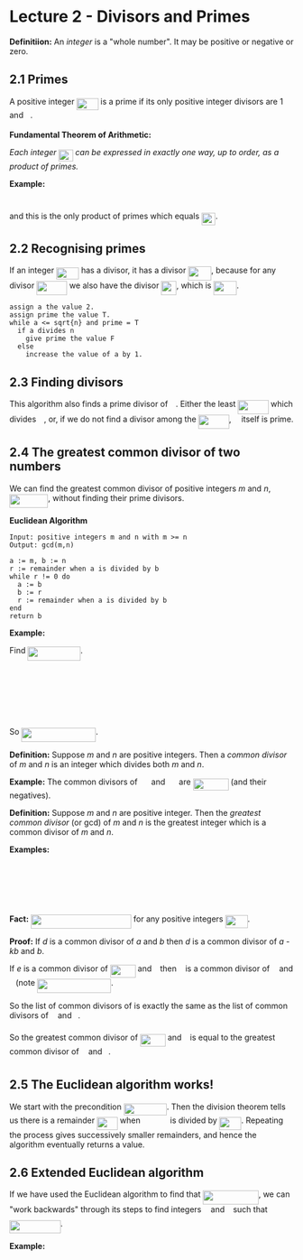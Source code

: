 # Lecture 2 - Divisors and Primes

**Definitiion:** An _integer_ is a "whole number". It may be positive or
negative or zero.

## 2.1 Primes

A positive integer <img src="https://rawgit.com/dylanpinn/MAT1830/master//lectures/tex/85d11c1326adcab7f42dd2e11a15feb6.svg?invert_in_darkmode" align=middle width=38.407545000000006pt height=21.18732pt/> is a prime if its only positive integer divisors are
1 and <img src="https://rawgit.com/dylanpinn/MAT1830/master//lectures/tex/2ec6e630f199f589a2402fdf3e0289d5.svg?invert_in_darkmode" align=middle width=8.270625000000004pt height=14.155350000000013pt/>.

**Fundamental Theorem of Arithmetic:**

_Each integer <img src="https://rawgit.com/dylanpinn/MAT1830/master//lectures/tex/2e0be7ab9f7f002587464f2558250bdb.svg?invert_in_darkmode" align=middle width=25.570875pt height=21.18732pt/> can be expressed in exactly one way, up to order, as a
product of primes._

**Example:**

<p align="center"><img src="https://rawgit.com/dylanpinn/MAT1830/master//lectures/tex/a4e21697bfbb92d03862cdfdd7df937f.svg?invert_in_darkmode" align=middle width=139.72563pt height=11.9634735pt/></p>

and this is the only product of primes which equals <img src="https://rawgit.com/dylanpinn/MAT1830/master//lectures/tex/505b66e1b09c0768b24d75a07ca0b389.svg?invert_in_darkmode" align=middle width=24.657765pt height=21.18732pt/>.

## 2.2 Recognising primes

If an integer <img src="https://rawgit.com/dylanpinn/MAT1830/master//lectures/tex/64a72b8c9c5b8f75fec2f7108bae6bc2.svg?invert_in_darkmode" align=middle width=40.003755pt height=21.18732pt/> has a divisor, it has a divisor <img src="https://rawgit.com/dylanpinn/MAT1830/master//lectures/tex/8997bc199c09dda0023c357ca8445b7f.svg?invert_in_darkmode" align=middle width=40.917195pt height=24.99551999999999pt/>, because
for any divisor <img src="https://rawgit.com/dylanpinn/MAT1830/master//lectures/tex/ba08ddb1d5bf689d2aee11f0a495022e.svg?invert_in_darkmode" align=middle width=54.17247pt height=24.99551999999999pt/> we also have the divisor <img src="https://rawgit.com/dylanpinn/MAT1830/master//lectures/tex/1af293634edec3587edb297c499394d2.svg?invert_in_darkmode" align=middle width=26.775375000000004pt height=24.65759999999998pt/>, which is <img src="https://rawgit.com/dylanpinn/MAT1830/master//lectures/tex/28dc3cc94458a926eac7587d57d0ea4b.svg?invert_in_darkmode" align=middle width=40.917195pt height=24.99551999999999pt/>.

```
assign a the value 2.
assign prime the value T.
while a <= sqrt{n} and prime = T
  if a divides n
    give prime the value F
  else
    increase the value of a by 1.
```

## 2.3 Finding divisors

This algorithm also finds a prime divisor of <img src="https://rawgit.com/dylanpinn/MAT1830/master//lectures/tex/55a049b8f161ae7cfeb0197d75aff967.svg?invert_in_darkmode" align=middle width=9.867000000000003pt height=14.155350000000013pt/>. Either the least <img src="https://rawgit.com/dylanpinn/MAT1830/master//lectures/tex/acd2c745e074d1e7b747918849ab19d7.svg?invert_in_darkmode" align=middle width=54.17247pt height=24.99551999999999pt/> which divides <img src="https://rawgit.com/dylanpinn/MAT1830/master//lectures/tex/55a049b8f161ae7cfeb0197d75aff967.svg?invert_in_darkmode" align=middle width=9.867000000000003pt height=14.155350000000013pt/>, or, if we do not find a divisor among the <img src="https://rawgit.com/dylanpinn/MAT1830/master//lectures/tex/acd2c745e074d1e7b747918849ab19d7.svg?invert_in_darkmode" align=middle width=54.17247pt height=24.99551999999999pt/>, <img src="https://rawgit.com/dylanpinn/MAT1830/master//lectures/tex/55a049b8f161ae7cfeb0197d75aff967.svg?invert_in_darkmode" align=middle width=9.867000000000003pt height=14.155350000000013pt/> itself is prime.

## 2.4 The greatest common divisor of two numbers

We can find the greatest common divisor of positive integers _m_ and _n_,
<img src="https://rawgit.com/dylanpinn/MAT1830/master//lectures/tex/9c21a952d94f32aafa47e371e5a8b444.svg?invert_in_darkmode" align=middle width=68.4915pt height=24.65759999999998pt/>, without finding their prime divisors.

**Euclidean Algorithm**


```
Input: positive integers m and n with m >= n
Output: gcd(m,n)

a := m, b := n
r := remainder when a is divided by b
while r != 0 do
  a := b
  b := r
  r := remainder when a is divided by b
end
return b
```

**Example:**

Find <img src="https://rawgit.com/dylanpinn/MAT1830/master//lectures/tex/444ed9cc50b4342a394a737c70a75c20.svg?invert_in_darkmode" align=middle width=93.50681999999999pt height=24.65759999999998pt/>.

<p align="center"><img src="https://rawgit.com/dylanpinn/MAT1830/master//lectures/tex/44c27e96b18678f5e2b9792492fa6881.svg?invert_in_darkmode" align=middle width=136.07286pt height=11.9634735pt/></p>
<p align="center"><img src="https://rawgit.com/dylanpinn/MAT1830/master//lectures/tex/ce74d2c5c9ee868fdebc6835cbdf2e22.svg?invert_in_darkmode" align=middle width=127.853715pt height=11.9634735pt/></p>
<p align="center"><img src="https://rawgit.com/dylanpinn/MAT1830/master//lectures/tex/c1b7495ff513cb5def6e51583a059e1d.svg?invert_in_darkmode" align=middle width=119.634405pt height=11.9634735pt/></p>
<p align="center"><img src="https://rawgit.com/dylanpinn/MAT1830/master//lectures/tex/0c1e96bfb3799bda71c0125a452dfdb6.svg?invert_in_darkmode" align=middle width=111.41525999999999pt height=11.9634735pt/></p>

So <img src="https://rawgit.com/dylanpinn/MAT1830/master//lectures/tex/10c90c4f4474999131b6bb4bc63b7779.svg?invert_in_darkmode" align=middle width=131.86288499999998pt height=24.65759999999998pt/>.

**Definition:** Suppose _m_ and _n_ are positive integers. Then a _common
divisor_ of _m_ and _n_ is an integer which divides both _m_ and _n_.

**Example:** The common divisors of <img src="https://rawgit.com/dylanpinn/MAT1830/master//lectures/tex/08f4ed92f27cec32cdd7a6ecd580f9e7.svg?invert_in_darkmode" align=middle width=16.438455000000005pt height=21.18732pt/> and <img src="https://rawgit.com/dylanpinn/MAT1830/master//lectures/tex/f2ebeadd36ad2620cbe7f02c861c9da3.svg?invert_in_darkmode" align=middle width=16.438455000000005pt height=21.18732pt/> are <img src="https://rawgit.com/dylanpinn/MAT1830/master//lectures/tex/71d29c6eff9b1337eaff85f73d5d2b5f.svg?invert_in_darkmode" align=middle width=63.013830000000006pt height=21.18732pt/> (and their
negatives).

**Definition:** Suppose _m_ and _n_ are positive integer. Then the _greatest
common divisor_ (or gcd) of _m_ and _n_ is the greatest integer which is a
common divisor of _m_ and _n_.

**Examples:**

<p align="center"><img src="https://rawgit.com/dylanpinn/MAT1830/master//lectures/tex/8a3fef690b507c336d998adac3cc2efd.svg?invert_in_darkmode" align=middle width=115.42426499999999pt height=16.438356pt/></p>
<p align="center"><img src="https://rawgit.com/dylanpinn/MAT1830/master//lectures/tex/7a3ee183028f2f6a95729d66a77d0bc7.svg?invert_in_darkmode" align=middle width=107.20512000000001pt height=16.438356pt/></p>
<p align="center"><img src="https://rawgit.com/dylanpinn/MAT1830/master//lectures/tex/aa087f0e6d21a73fbfd9b70cbf76caa3.svg?invert_in_darkmode" align=middle width=107.20512000000001pt height=16.438356pt/></p>

**Fact:** <img src="https://rawgit.com/dylanpinn/MAT1830/master//lectures/tex/063bad8b6b3a7be4823146865c74f077.svg?invert_in_darkmode" align=middle width=178.009755pt height=24.65759999999998pt/> for any positive integers <img src="https://rawgit.com/dylanpinn/MAT1830/master//lectures/tex/88436bff22acdecd04360a591e1773dc.svg?invert_in_darkmode" align=middle width=39.431205000000006pt height=22.831379999999992pt/>.

**Proof:** If _d_ is a common divisor of _a_ and _b_ then _d_ is a common
divisor of _a_ - _kb_ and _b_.

If _e_ is a common divisor of <img src="https://rawgit.com/dylanpinn/MAT1830/master//lectures/tex/ed0cc78203bce1b0bf4e800991d5be8e.svg?invert_in_darkmode" align=middle width=44.91052500000001pt height=22.831379999999992pt/> and <img src="https://rawgit.com/dylanpinn/MAT1830/master//lectures/tex/4bdc8d9bcfb35e1c9bfb51fc69687dfc.svg?invert_in_darkmode" align=middle width=7.054855500000005pt height=22.831379999999992pt/> then <img src="https://rawgit.com/dylanpinn/MAT1830/master//lectures/tex/8cd34385ed61aca950a6b06d09fb50ac.svg?invert_in_darkmode" align=middle width=7.6542015000000045pt height=14.155350000000013pt/> is a common divisor of
<img src="https://rawgit.com/dylanpinn/MAT1830/master//lectures/tex/44bc9d542a92714cac84e01cbbb7fd61.svg?invert_in_darkmode" align=middle width=8.689230000000004pt height=14.155350000000013pt/> and <img src="https://rawgit.com/dylanpinn/MAT1830/master//lectures/tex/4bdc8d9bcfb35e1c9bfb51fc69687dfc.svg?invert_in_darkmode" align=middle width=7.054855500000005pt height=22.831379999999992pt/> (note <img src="https://rawgit.com/dylanpinn/MAT1830/master//lectures/tex/3d569890f736388f0579e2cbcc49841c.svg?invert_in_darkmode" align=middle width=130.916775pt height=24.65759999999998pt/>.

So the list of common divisors of is exactly the same as the list of common
divisors of <img src="https://rawgit.com/dylanpinn/MAT1830/master//lectures/tex/44bc9d542a92714cac84e01cbbb7fd61.svg?invert_in_darkmode" align=middle width=8.689230000000004pt height=14.155350000000013pt/> and <img src="https://rawgit.com/dylanpinn/MAT1830/master//lectures/tex/4bdc8d9bcfb35e1c9bfb51fc69687dfc.svg?invert_in_darkmode" align=middle width=7.054855500000005pt height=22.831379999999992pt/>.

So the greatest common divisor of <img src="https://rawgit.com/dylanpinn/MAT1830/master//lectures/tex/ed0cc78203bce1b0bf4e800991d5be8e.svg?invert_in_darkmode" align=middle width=44.91052500000001pt height=22.831379999999992pt/> and <img src="https://rawgit.com/dylanpinn/MAT1830/master//lectures/tex/4bdc8d9bcfb35e1c9bfb51fc69687dfc.svg?invert_in_darkmode" align=middle width=7.054855500000005pt height=22.831379999999992pt/> is equal to the greatest
common divisor of <img src="https://rawgit.com/dylanpinn/MAT1830/master//lectures/tex/44bc9d542a92714cac84e01cbbb7fd61.svg?invert_in_darkmode" align=middle width=8.689230000000004pt height=14.155350000000013pt/> and <img src="https://rawgit.com/dylanpinn/MAT1830/master//lectures/tex/4bdc8d9bcfb35e1c9bfb51fc69687dfc.svg?invert_in_darkmode" align=middle width=7.054855500000005pt height=22.831379999999992pt/>.

## 2.5 The Euclidean algorithm works!

We start with the precondition <img src="https://rawgit.com/dylanpinn/MAT1830/master//lectures/tex/7d9c97a3a0144e296e4b658bf23497e7.svg?invert_in_darkmode" align=middle width=76.354575pt height=21.18732pt/>. Then the division theorem tells
us there is a remainder <img src="https://rawgit.com/dylanpinn/MAT1830/master//lectures/tex/c7eddd374c961b8b9d243b17714ca99a.svg?invert_in_darkmode" align=middle width=36.845490000000005pt height=22.831379999999992pt/> when <img src="https://rawgit.com/dylanpinn/MAT1830/master//lectures/tex/93594010be750c2d9eaa53cbccbcd512.svg?invert_in_darkmode" align=middle width=45.039885pt height=14.155350000000013pt/> is divided by <img src="https://rawgit.com/dylanpinn/MAT1830/master//lectures/tex/b0e0695f1ff82c71419f123f0599bd6b.svg?invert_in_darkmode" align=middle width=38.83935pt height=22.831379999999992pt/>. Repeating
the process gives successively smaller remainders, and hence the algorithm
eventually returns a value.

## 2.6 Extended Euclidean algorithm

If we have used the Euclidean algorithm to find that <img src="https://rawgit.com/dylanpinn/MAT1830/master//lectures/tex/e5c488b4a50b7df7d20a4f1abc117472.svg?invert_in_darkmode" align=middle width=98.96502pt height=24.65759999999998pt/>, we can
"work backwards" through its steps to find integers <img src="https://rawgit.com/dylanpinn/MAT1830/master//lectures/tex/44bc9d542a92714cac84e01cbbb7fd61.svg?invert_in_darkmode" align=middle width=8.689230000000004pt height=14.155350000000013pt/> and <img src="https://rawgit.com/dylanpinn/MAT1830/master//lectures/tex/4bdc8d9bcfb35e1c9bfb51fc69687dfc.svg?invert_in_darkmode" align=middle width=7.054855500000005pt height=22.831379999999992pt/> such that <img src="https://rawgit.com/dylanpinn/MAT1830/master//lectures/tex/b3d59374676b6751de3ac28fa881cf3e.svg?invert_in_darkmode" align=middle width=90.60875999999999pt height=22.831379999999992pt/>.

**Example:**

